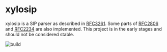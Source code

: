 # xylosip

xylosip is a SIP parser as described in [RFC3261][1]. Some parts of
[RFC2806][2] and [RFC2234][3] are also implemented. This project is in the
early stages and should not be considered stable.

![build](https://github.com/teotwaki/xylosip/workflows/build/badge.svg)

[1]: https://tools.ietf.org/html/rfc3261
[2]: https://tools.ietf.org/html/rfc2806
[3]: https://tools.ietf.org/html/rfc2234
